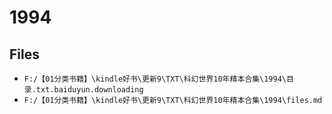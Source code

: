 # 1994

## Files

- `F:/【01分类书籍】\kindle好书\更新9\TXT\科幻世界10年精本合集\1994\目录.txt.baiduyun.downloading`
- `F:/【01分类书籍】\kindle好书\更新9\TXT\科幻世界10年精本合集\1994\files.md`
